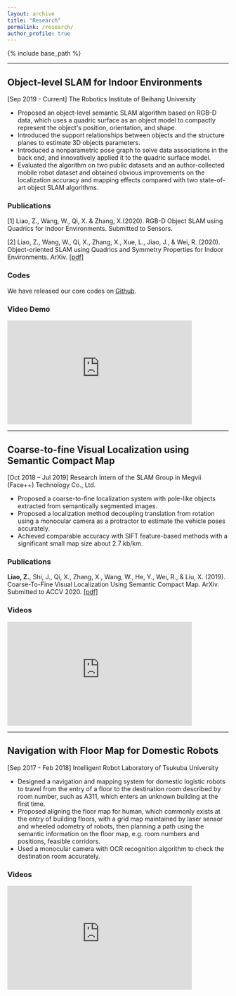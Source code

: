 ```yaml
---
layout: archive
title: "Research"
permalink: /research/
author_profile: true
---
```


{% include base_path %}

---

## Object-level SLAM for Indoor Environments
[Sep 2019 - Current] The Robotics Institute of Beihang University  
* Proposed an object-level semantic SLAM algorithm based on RGB-D data, which uses a quadric surface as an object model to compactly represent the object's position, orientation, and shape.
* Introduced the support relationships between objects and the structure planes to estimate 3D objects parameters.
* Introduced a nonparametric pose graph to solve data associations in the back end, and innovatively applied it to the quadric surface model.
* Evaluated the algorithm on two public datasets and an author-collected mobile robot dataset and obtained obvious improvements on the localization accuracy and mapping effects compared with two state-of-art object SLAM algorithms.

### Publications

[1] Liao, Z., Wang, W., Qi, X. & Zhang, X.(2020). RGB-D Object SLAM using Quadrics for Indoor Environments. Submitted to Sensors.

[2] Liao, Z., Wang, W., Qi, X., Zhang, X., Xue, L., Jiao, J., & Wei, R. (2020). Object-oriented SLAM using Quadrics and Symmetry Properties for Indoor Environments. ArXiv. [[pdf]](https://arxiv.org/abs/2004.05303)

### Codes
We have released our core codes on [Github](https://github.com/XunshanMan/Object-oriented-SLAM).

### Video Demo
<iframe width="420" height="236.25" src="https://www.youtube.com/embed/u9zRBp4TPIs" frameborder="0" allow="accelerometer; autoplay; encrypted-media; gyroscope; picture-in-picture" allowfullscreen></iframe>

---

## Coarse-to-fine Visual Localization using Semantic Compact Map
[Oct  2018 – Jul 2019] Research Intern of the SLAM Group in Megvii (Face++) Technology Co., Ltd.
* Proposed a coarse-to-fine localization system with pole-like objects extracted from semantically segmented images.
* Proposed a localization method decoupling translation from rotation using a monocular camera as a protractor to estimate the vehicle poses accurately. 
* Achieved comparable accuracy with SIFT feature-based methods with a significant small map size about 2.7 kb/km. 

### Publications
**Liao, Z.**, Shi, J., Qi, X., Zhang, X., Wang, W., He, Y., Wei, R., & Liu, X. (2019). Coarse-To-Fine Visual Localization Using Semantic Compact Map. ArXiv. Submitted to ACCV 2020. [[pdf]](https://arxiv.org/abs/1910.04936)

### Videos
<iframe width="420" height="236.25" src="https://www.youtube.com/embed/XbTc1YNPajc" frameborder="0" allow="accelerometer; autoplay; encrypted-media; gyroscope; picture-in-picture" allowfullscreen></iframe>

---

## Navigation with Floor Map for Domestic Robots
[Sep 2017 - Feb 2018] Intelligent Robot Laboratory of Tsukuba University 
* Designed a navigation and mapping system for domestic logistic robots to travel from the entry of a floor to the destination room described by room number, such as A311, which enters an unknown building at the first time. 
* Proposed aligning the floor map for human, which commonly exists at the entry of building floors, with a grid map maintained by laser sensor and wheeled odometry of robots, then planning a path using the semantic information on the floor map, e.g. room numbers and positions, feasible corridors.
* Used a monocular camera with OCR recognition algorithm to check the destination room accurately. 


### Videos

<iframe width="420" height="236.25" src="https://www.youtube.com/embed/ktOwdE69A_I" frameborder="0" allow="accelerometer; autoplay; encrypted-media; gyroscope; picture-in-picture" allowfullscreen></iframe>